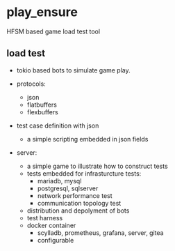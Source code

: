 # play_ensure

HFSM based game load test tool

## load test 

- tokio based bots to simulate game play. 

- protocols: 
  - json
  - flatbuffers 
  - flexbuffers 

- test case definition with json 
  - a simple scripting embedded in json fields 

- server: 
  - a simple game to illustrate how to construct tests 
  - tests embedded for infrasturcture tests: 
    - mariadb, mysql 
    - postgresql, sqlserver
    - network performance test 
    - communication topology test 
  - distribution and depolyment of bots 
  - test harness 
  - docker container
    - scylladb, prometheus, grafana, server, gitea 
    - configurable 
  
    


  

  


